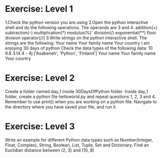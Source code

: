 # Exercise: Level 1

1.Check the python version you are using
2.Open the python interactive shell and do the following operations. The operands are 3 and 4.
addition(+)
subtraction(-)
multiplication(\*)
modulus(%)`
division(/)
exponential(\*\*)
floor division operator(//)
3.Write strings on the python interactive shell. The strings are the following:
Your name
Your family name
Your country
I am enjoying 30 days of python
Check the data types of the following data:
10
9.8
3.14
4 - 4j
['Asabeneh', 'Python', 'Finland']
Your name
Your family name
Your country

# Exercise: Level 2

Create a folder named day_1 inside 30DaysOfPython folder. Inside day_1 folder, create a python file helloworld.py and repeat questions 1, 2, 3 and 4. Remember to use print() when you are working on a python file. Navigate to the directory where you have saved your file, and run it.

# Exercise: Level 3

Write an example for different Python data types such as Number(Integer, Float, Complex), String, Boolean, List, Tuple, Set and Dictionary.
Find an Euclidian distance between (2, 3) and (10, 8)
